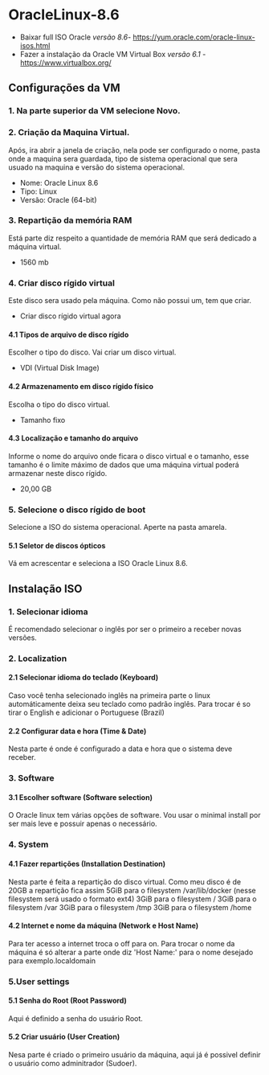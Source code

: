 # OracleLinux-8.6

- Baixar full ISO Oracle *versão 8.6*- https://yum.oracle.com/oracle-linux-isos.html
- Fazer a instalação da Oracle VM Virtual Box *versão 6.1* - https://www.virtualbox.org/

## Configurações da VM
### 1. Na parte superior da VM selecione Novo.
### 2. Criação da Maquina Virtual.
Após, ira abrir a janela de criação, nela pode ser configurado o nome, pasta onde a maquina sera guardada, tipo de sistema operacional que sera usuado na maquina e versão do sistema operacional.
- Nome: Oracle Linux 8.6
- Tipo: Linux
- Versão: Oracle (64-bit)
### 3. Repartição da memória RAM
Está parte diz respeito a quantidade de memória RAM que será dedicado a máquina virtual.
- 1560 mb
### 4. Criar disco rígido virtual
Este disco sera usado pela máquina. Como não possui um, tem que criar.
- Criar disco rígido virtual agora
#### 4.1 Tipos de arquivo de disco rígido
Escolher o tipo do disco. Vai criar um disco virtual.
- VDI (Virtual Disk Image)
#### 4.2 Armazenamento em disco rígido físico
Escolha o tipo do disco virtual.
- Tamanho fixo
#### 4.3 Localização e tamanho do arquivo
Informe o nome do arquivo onde ficara o disco virtual e o tamanho, esse tamanho é o limite máximo de dados que uma máquina virtual poderá armazenar neste disco rígido.
- 20,00 GB
### 5. Selecione o disco rígido de boot
Selecione a ISO do sistema operacional. Aperte na pasta amarela.
#### 5.1 Seletor de discos ópticos
Vá em acrescentar e seleciona a ISO Oracle Linux 8.6.

## Instalação ISO 
### 1. Selecionar idioma
É recomendado selecionar o inglês por ser o primeiro a receber novas versões.
### 2. Localization
#### 2.1 Selecionar idioma do teclado (Keyboard)
Caso você tenha selecionado inglês na primeira parte o linux automáticamente deixa seu teclado como padrão inglês. Para trocar é so tirar o English e adicionar o Portuguese (Brazil)
#### 2.2 Configurar data e hora (Time & Date)
Nesta parte é onde é configurado a data e hora que o sistema deve receber.
### 3. Software
#### 3.1 Escolher software (Software selection)
O Oracle linux tem várias opções de software. Vou usar o minimal install por ser mais leve e possuir apenas o necessário.
### 4. System
#### 4.1 Fazer repartições (Installation Destination)
Nesta parte é feita a repartição do disco virtual. Como meu disco é de 20GB a repartição fica assim
5GiB para o filesystem /var/lib/docker (nesse filesystem será usado o formato ext4)
3GiB para o filesystem /
3GiB para o filesystem /var
3GiB para o filesystem /tmp
3GiB para o filesystem /home
#### 4.2 Internet e nome da máquina (Network e Host Name)
Para ter acesso a internet troca o off para on. Para trocar o nome da máquina é só alterar a parte onde diz 'Host Name:' para o nome desejado para exemplo.localdomain
### 5.User settings
#### 5.1 Senha do Root (Root Password)
Aqui é definido a senha do usuário Root.
#### 5.2 Criar usuário (User Creation)
Nesa parte é criado o primeiro usuário da máquina, aqui já é possivel definir o usuário como adminitrador (Sudoer).
